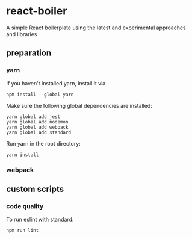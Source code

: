 # react-boiler
A simple React boilerplate using the latest and experimental approaches and libraries

## preparation

### yarn
If you haven't installed yarn, install it via 
```
npm install --global yarn
```

Make sure the following global dependencies are installed:
```
yarn global add jest
yarn global add nodemon
yarn global add webpack
yarn global add standard

```

Run yarn in the root directory:
```
yarn install
```

### webpack

## custom scripts
### code quality
To run eslint with standard:
```
npm run lint
```



